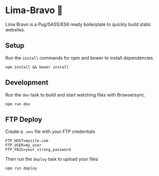 # Lima-Bravo 🍋
Lima Bravo is a Pug/SASS/ES6 ready boilerplate to quickly build static websites.

## Setup
Run the `install` commands for npm and bower to install dependencies.
```
npm install && bower install
```

## Development
Run the `dev` task to build and start watching files with Browsersync.
```
npm run dev
```

## FTP Deploy
Create a `.env` file with your FTP credentials
```
FTP_HOST=mysite.com
FTP_USER=my_user
FTP_PASS=your_strong_password
```
Then run the `deploy` task to upload your files
```
npm run deploy
```
